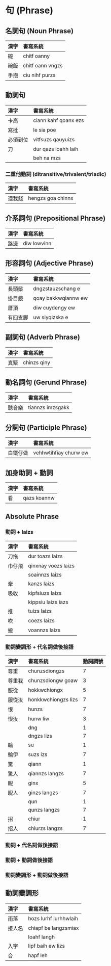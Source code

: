 # 句 (Phrase)

## 名詞句 (Noun Phrase)

| 漢字 | 書寫系統 |
| :--- | :--- |
| 碗 | chitf oanny |
| 碗飯 | chitf oann vngzs |
| 手抱 | ciu nihf purzs |

## 動詞句

| 漢字 | 書寫系統 |
| :--- | :--- |
| 卡高 | ciann kahf qoanx ezs |
| 寫批 | le sia poe |
| 必須到位 | vitfsuzs qauyuizs |
| 刀 | dur qazs loahh laih |
|| beh na mzs |

### 二重他動詞 (ditransitive/trivalent/triadic)

| 漢字 | 書寫系統 |
| :--- | :--- |
| 還我錢 | hengzs goa chinnx |

## 介系詞句 (Prepositional Phrase)

| 漢字 | 書寫系統 |
| :--- | :--- |
| 路邊 | diw lowvinn |

## 形容詞句 (Adjective Phrase)

| 漢字 | 書寫系統 |
| :--- | :--- |
| 長頭鬃 | dngzstauzschang e |
| 掛目鏡 | qoay bakkwqiannw ew |
| 厝頂 | diw cuydengy ew |
| 有四支脚 | uw siyqizska e |

## 副詞句 (Adverb Phrase)

| 漢字 | 書寫系統 |
| :--- | :--- |
| 真緊 | chinzs qiny |

## 動名詞句 (Gerund Phrase)

| 漢字 | 書寫系統 |
| :--- | :--- |
| 聽音樂 | tiannzs imzsgakk |

## 分詞句 (Participle Phrase)

| 漢字 | 書寫系統 |
| :--- | :--- |
| 白鐵仔做 | vehhwtihfiay churw ew |

## 加身助詞 + 動詞

| 漢字 | 書寫系統 |
| :--- | :--- |
| 看 | qazs koannw |

## Absolute Phrase

### 動詞 + laizs

| 漢字 | 書寫系統 |
| :--- | :--- |
| 刀拖 | dur toazs laizs |
| 巾仔飛 | qinxnay voezs laizs |
|| soainnzs laizs |
| 牽 | kanzs laizs |
| 吸收 | kipfsiuzs laizs |
|| kippsiu laizs iazs |
| 推 | tuizs laizs |
| 吹 | coezs laizs |
| 搬 | voannzs laizs |

### 動詞變調形 + 代名詞做後接語

| 漢字 | 書寫系統 | 動詞調號 |
| :--- | :--- | :--- |
| 尊重 | chunzsdiongzs | 7 |
| 尊重我 | chunzsdiongw goaw | 3 |
| 服從 | hokkwchiongx | 5 |
| 服從汝 | honkkwchiongzs lizs | 7 |
| 恨 | hunzs | 7 |
| 恨汝 | hunw liw | 3 |
|| dng | 1 |
|| dngzs lizs | 7 |
| 輸 | su | 1 |
| 輸伊 | suzs izs | 7 |
| 驚 | qiann | 1 |
| 驚人 | qiannzs langzs | 7 |
| 睨 | ginx | 5 |
| 睨人 | ginzs langzs | 7 |
|| qun | 1 |
|| qunzs langzs | 7 |
| 招 | chiur | 1 |
| 招人 | chiurzs langzs | 7 |

### 動詞 + 代名詞做後接語

### 動詞 + 動詞做後接語

### 動詞變調形 + 動詞做後接語

## 動詞變調形

| 漢字 | 書寫系統 |
| :--- | :--- |
| 雨落 | hozs lurhf lurhhwlaih |
| 接人名 | chiapf be langzsmiax |
|| loahf langh |
| 入字 | lipf baih ew lizs |
| 合 | hapf leh |

